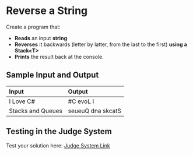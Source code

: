 # Reverse a String
  
Create a program that:
- **Reads** an input **string**
- **Reverses** it backwards (letter by latter, from the last to the first) **using a Stack\<T>**
- **Prints** the result back at the console.

## Sample Input and Output  
    
| **Input** | **Output** |  
| :--- | :--- | 
| I Love C# | #C evoL I |
| Stacks and Queues | seueuQ dna skcatS |

## Testing in the Judge System  
    
Test your solution here: [Judge System Link](https://judge.softuni.org/Contests/Practice/Index/1445#0) 
